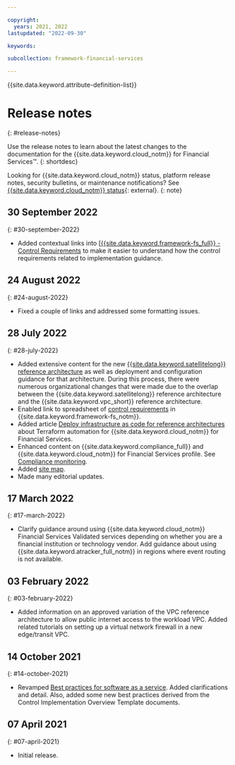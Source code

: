 ```yaml
---

copyright:
  years: 2021, 2022
lastupdated: "2022-09-30"

keywords: 

subcollection: framework-financial-services

---
```


{{site.data.keyword.attribute-definition-list}}

# Release notes
{: #release-notes}

Use the release notes to learn about the latest changes to the documentation for the {{site.data.keyword.cloud_notm}} for Financial Services™.
{: shortdesc}

Looking for {{site.data.keyword.cloud_notm}} status, platform release notes, security bulletins, or maintenance notifications? See [{{site.data.keyword.cloud_notm}} status](https://cloud.ibm.com/status?selected=status){: external}.
{: note}

## 30 September 2022
{: #30-september-2022}

* Added contextual links into [[{{site.data.keyword.framework-fs_full}} - Control Requirements](/docs/framework-financial-services-controls) to make it easier to understand how the control requirements related to implementation guidance.

## 24 August 2022
{: #24-august-2022}

* Fixed a couple of links and addressed some formatting issues.



## 28 July 2022
{: #28-july-2022}

* Added extensive content for the new [{{site.data.keyword.satellitelong}} reference architecture](/docs/framework-financial-services?topic=framework-financial-services-satellite-architecture-about) as well as deployment and configuration guidance for that architecture. During this process, there were numerous organizational changes that were made due to the overlap between the {{site.data.keyword.satellitelong}} reference architecture and the {{site.data.keyword.vpc_short}} reference architecture.
* Enabled link to spreadsheet of [control requirements](/docs/framework-financial-services?topic=framework-financial-services-about#framework-control-requirements) in {{site.data.keyword.framework-fs_notm}}.
* Added article [Deploy infrastructure as code for reference architectures](/docs/framework-financial-services?topic=framework-financial-services-shared-deploy-infrastructure-as-code) about Terraform automation for {{site.data.keyword.cloud_notm}} for Financial Services.
* Enhanced content on {{site.data.keyword.compliance_full}} and {{site.data.keyword.cloud_notm}} for Financial Services profile. See [Compliance monitoring](/docs/framework-financial-services?topic=framework-financial-services-shared-monitoring-compliance).
* Added [site map](/docs/framework-financial-services?topic=framework-financial-services-sitemap).
* Made many editorial updates.

## 17 March 2022
{: #17-march-2022}

* Clarify guidance around using {{site.data.keyword.cloud_notm}} Financial Services Validated services depending on whether you are a financial institution or technology vendor. Add guidance about using {{site.data.keyword.atracker_full_notm}} in regions where event routing is not available.

## 03 February 2022
{: #03-february-2022}

* Added information on an approved variation of the VPC reference architecture to allow public internet access to the workload VPC. Added related tutorials on setting up a virtual network firewall in a new edge/transit VPC.

## 14 October 2021
{: #14-october-2021}

* Revamped [Best practices for software as a service](/docs/framework-financial-services?topic=framework-financial-services-best-practices). Added clarifications and detail. Also, added some new best practices derived from the Control Implementation Overview Template documents.

## 07 April 2021
{: #07-april-2021}

* Initial release.
